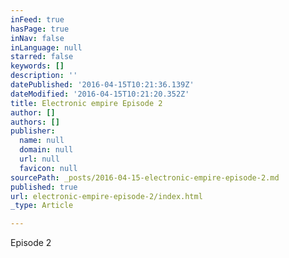 ```yaml
---
inFeed: true
hasPage: true
inNav: false
inLanguage: null
starred: false
keywords: []
description: ''
datePublished: '2016-04-15T10:21:36.139Z'
dateModified: '2016-04-15T10:21:20.352Z'
title: Electronic empire Episode 2
author: []
authors: []
publisher:
  name: null
  domain: null
  url: null
  favicon: null
sourcePath: _posts/2016-04-15-electronic-empire-episode-2.md
published: true
url: electronic-empire-episode-2/index.html
_type: Article

---
```

Episode 2